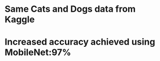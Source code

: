 <h1> Same Cats and Dogs data from Kaggle</h1>
<h1> Increased accuracy achieved using MobileNet:97%</h1>
